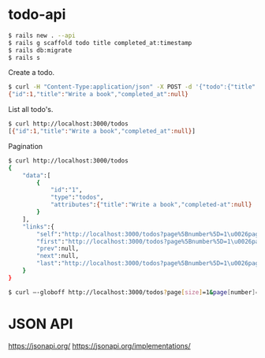 # todo-api

```bash
$ rails new . --api
$ rails g scaffold todo title completed_at:timestamp
$ rails db:migrate
$ rails s
```

Create a todo.

```bash
$ curl -H "Content-Type:application/json" -X POST -d '{"todo":{"title": "Write a book"}}' http://localhost:3000/todos
{"id":1,"title":"Write a book","completed_at":null}
```

List all todo's.

```bash
$ curl http://localhost:3000/todos
[{"id":1,"title":"Write a book","completed_at":null}]
```

Pagination

```bash
$ curl http://localhost:3000/todos
{
    "data":[
        {
            "id":"1",
            "type":"todos",
            "attributes":{"title":"Write a book","completed-at":null}
        }
    ],
    "links":{
        "self":"http://localhost:3000/todos?page%5Bnumber%5D=1\u0026page%5Bsize%5D=25",
        "first":"http://localhost:3000/todos?page%5Bnumber%5D=1\u0026page%5Bsize%5D=25",
        "prev":null,
        "next":null,
        "last":"http://localhost:3000/todos?page%5Bnumber%5D=1\u0026page%5Bsize%5D=25"
    }
}
```

```bash
$ curl –-globoff http://localhost:3000/todos?page[size]=1&page[number]=2
```

# JSON API

https://jsonapi.org/
https://jsonapi.org/implementations/